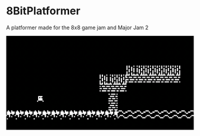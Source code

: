 # 8BitPlatformer

A platformer made for the 8x8 game jam and Major Jam 2

![screenshot](example.png)
